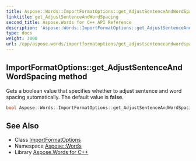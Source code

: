 ```yaml
---
title: Aspose::Words::ImportFormatOptions::get_AdjustSentenceAndWordSpacing method
linktitle: get_AdjustSentenceAndWordSpacing
second_title: Aspose.Words for C++ API Reference
description: 'Aspose::Words::ImportFormatOptions::get_AdjustSentenceAndWordSpacing method. Gets a boolean value that specifies whether to adjust sentence and word spacing automatically. The default value is false in C++.'
type: docs
weight: 3000
url: /cpp/aspose.words/importformatoptions/get_adjustsentenceandwordspacing/
---
```

## ImportFormatOptions::get_AdjustSentenceAndWordSpacing method


Gets a boolean value that specifies whether to adjust sentence and word spacing automatically. The default value is **false**.

```cpp
bool Aspose::Words::ImportFormatOptions::get_AdjustSentenceAndWordSpacing() const
```

## See Also

* Class [ImportFormatOptions](../)
* Namespace [Aspose::Words](../../)
* Library [Aspose.Words for C++](../../../)
